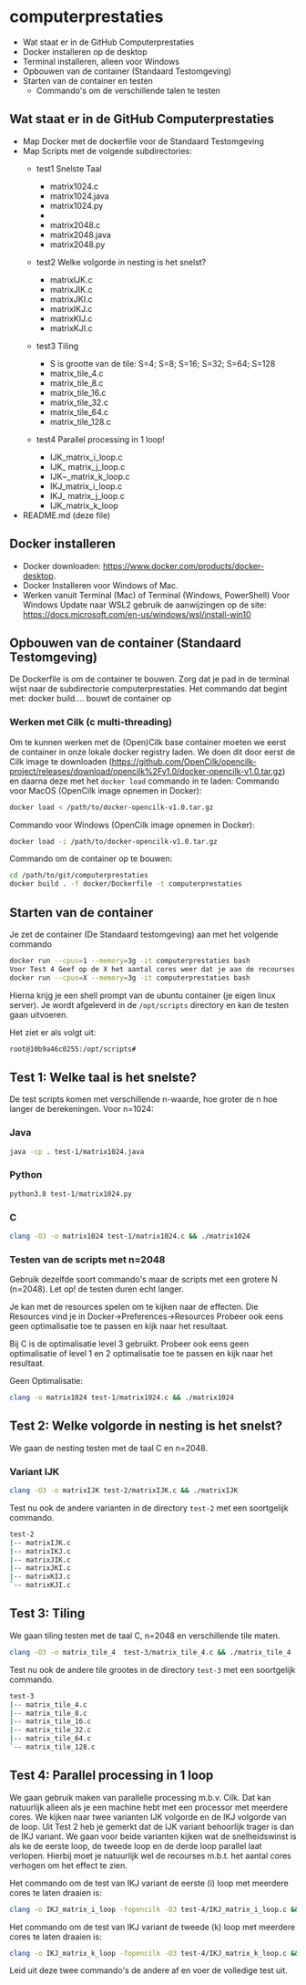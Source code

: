 # computerprestaties
- Wat staat er in de GitHub Computerprestaties
- Docker installeren op de desktop
- Terminal installeren, alleen voor Windows
- Opbouwen van de container (Standaard Testomgeving)
- Starten van de container en testen
    - Commando's om de verschillende talen te testen 

## Wat staat er in de GitHub Computerprestaties
- Map Docker met de dockerfile voor de Standaard Testomgeving
- Map Scripts met de volgende subdirectories:
    - test1 Snelste Taal
         - matrix1024.c
         - matrix1024.java
         - matrix1024.py
         -    
         - matrix2048.c
         - matrix2048.java
         - matrix2048.py   

    - test2 Welke volgorde in nesting is het snelst?
        - matrixIJK.c
        - matrixJIK.c
        - matrixJKI.c
        - matrixIKJ.c
        - matrixKIJ.c
        - matrixKJI.c

    - test3 Tiling
        - S is grootte van de tile: S=4; S=8; S=16; S=32; S=64; S=128
        - matrix_tile_4.c
        - matrix_tile_8.c
        - matrix_tile_16.c
        - matrix_tile_32.c
        - matrix_tile_64.c
        - matrix_tile_128.c
           
    - test4 Parallel processing in 1 loop!
         - IJK_matrix_i_loop.c
         - IJK_ matrix_j_loop.c
         - IJK¬_matrix_k_loop.c
         - IKJ_matrix_i_loop.c
         - IKJ_ matrix_j_loop.c
         - IJK_matrix_k_loop
- README.md (deze file)
    
## Docker installeren
- Docker downloaden: https://www.docker.com/products/docker-desktop.
- Docker Installeren voor Windows of Mac.
- Werken vanuit Terminal (Mac) of Terminal (Windows, PowerShell) 
Voor Windows Update naar WSL2 gebruik de aanwijzingen op de site: https://docs.microsoft.com/en-us/windows/wsl/install-win10

## Opbouwen van de container (Standaard Testomgeving)
De Dockerfile is om de container te bouwen. Zorg dat je pad in de terminal wijst naar de subdirectorie computerprestaties. Het commando dat begint met: docker build.... bouwt de container op

### Werken met Cilk (c multi-threading)
Om te kunnen werken met de (Open)Cilk base container moeten we eerst de container in onze lokale docker registry laden. We doen dit door eerst de Cilk image te downloaden (https://github.com/OpenCilk/opencilk-project/releases/download/opencilk%2Fv1.0/docker-opencilk-v1.0.tar.gz) en daarna deze met het `docker load` commando in te laden:
Commando voor MacOS (OpenCilk image opnemen in Docker):
```bash
docker load < /path/to/docker-opencilk-v1.0.tar.gz
```
Commando voor Windows (OpenCilk image opnemen in Docker):
```bash
docker load -i /path/to/docker-opencilk-v1.0.tar.gz
```
Commando om de container op te bouwen:
```bash
cd /path/to/git/computerprestaties
docker build . -f docker/Dockerfile -t computerprestaties
```
## Starten van de container
Je zet de container (De Standaard testomgeving) aan met het volgende commando
```bash
docker run --cpus=1 --memory=3g -it computerprestaties bash
Voor Test 4 Geef op de X het aantal cores weer dat je aan de recourses wel toewijzen.
docker run --cpus=X --memory=3g -it computerprestaties bash
```
Hierna krijg je een shell prompt van de ubuntu container (je eigen linux server). Je wordt afgeleverd in de `/opt/scripts` directory en kan de testen gaan uitvoeren.

Het ziet er als volgt uit:
```bash
root@10b9a46c0255:/opt/scripts#
```

## Test 1: Welke taal is het snelste?

De test scripts komen met verschillende n-waarde, hoe groter de n hoe langer de berekeningen. Voor n=1024:

### Java

```bash
java -cp . test-1/matrix1024.java
```
### Python

```bash
python3.8 test-1/matrix1024.py
```
### C

```bash
clang -O3 -o matrix1024 test-1/matrix1024.c && ./matrix1024
```
### Testen van de scripts met n=2048
Gebruik dezelfde soort commando's maar de scripts met een grotere N (n=2048). Let op! de testen duren echt langer.

Je kan met de resources spelen om te kijken naar de effecten. Die Resources vind je in Docker->Preferences->Resources
Probeer ook eens geen optimalisatie toe te passen en kijk naar het resultaat.

Bij C is de optimalisatie level 3 gebruikt. Probeer ook eens geen optimalisatie of level 1 en 2 optimalisatie toe te passen en kijk naar het resultaat.

Geen Optimalisatie:
```bash
clang -o matrix1024 test-1/matrix1024.c && ./matrix1024
```

## Test 2: Welke volgorde in nesting is het snelst?
We gaan de nesting testen met de taal C en n=2048.

### Variant IJK

```bash
clang -O3 -o matrixIJK test-2/matrixIJK.c && ./matrixIJK
```
Test nu ook de andere varianten in de directory `test-2` met een soortgelijk commando.
```bash
test-2
|-- matrixIJK.c
|-- matrixIKJ.c
|-- matrixJIK.c
|-- matrixJKI.c
|-- matrixKIJ.c
`-- matrixKJI.c
```

## Test 3: Tiling
We gaan tiling testen met de taal C, n=2048 en verschillende tile maten.

```bash
clang -O3 -o matrix_tile_4  test-3/matrix_tile_4.c && ./matrix_tile_4
```
Test nu ook de andere tile grootes in de directory `test-3` met een soortgelijk commando.

```bash
test-3
|-- matrix_tile_4.c
|-- matrix_tile_8.c
|-- matrix_tile_16.c
|-- matrix_tile_32.c
|-- matrix_tile_64.c
`-- matrix_tile_128.c
```

## Test 4: Parallel processing in 1 loop
We gaan gebruik maken van parallelle processing m.b.v. Cilk. Dat kan natuurlijk alleen als je een machine hebt met een processor met meerdere cores. We kijken naar twee varianten IJK volgorde en de IKJ volgorde van de loop.
Uit Test 2 heb je gemerkt dat de IJK variant behoorlijk trager is dan de IKJ variant. We gaan voor beide varianten kijken wat de snelheidswinst is als ke de eerste loop, de tweede loop en de derde loop parallel laat verlopen.
Hierbij moet je natuurlijk wel de recourses m.b.t. het aantal cores verhogen om het effect te zien.

Het commando om de test van IKJ variant de eerste (i) loop met meerdere cores te laten draaien is:
```bash
clang -o IKJ_matrix_i_loop -fopencilk -O3 test-4/IKJ_matrix_i_loop.c && ./IKJ_matrix_i_loop
```
Het commando om de test van IKJ variant de tweede (k) loop met meerdere cores te laten draaien is:
```bash
clang -o IKJ_matrix_k_loop -fopencilk -O3 test-4/IKJ_matrix_k_loop.c && ./IKJ_matrix_k_loop
```
Leid uit deze twee commando's de andere af en voer de volledige test uit.
